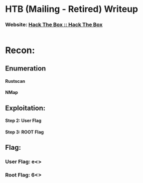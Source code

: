# HTB (Mailing - Retired) Writeup
### Website: [Hack The Box :: Hack The Box](https://app.hackthebox.com/machines/600)

![]()


# Recon:
## Enumeration
#### Rustscan
#### NMap

## Exploitation:
#### Step 2: User Flag

#### Step 3: ROOT Flag

## Flag: 
### User Flag: e<<Snip>>
### Root Flag: 6<<Snip>>
